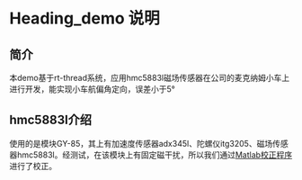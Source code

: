 # Heading_demo 说明

## 简介

本demo基于rt-thread系统，应用hmc5883l磁场传感器在公司的麦克纳姆小车上进行开发，能实现小车航偏角定向，误差小于5°

## hmc5883l介绍

使用的是模块GY-85，其上有加速度传感器adx345l、陀螺仪itg3205、磁场传感器hmc5883l。经测试，在该模块上有固定磁干扰，所以我们通过[Matlab校正程序](https://github.com/sunpeer/heading_demo)进行了校正。

